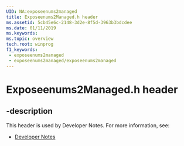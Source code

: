 ```yaml
---
UID: NA:exposeenums2managed
title: Exposeenums2Managed.h header
ms.assetid: 5cb45e6c-2148-3d2e-8f5d-3963b3bdcdee
ms.date: 01/11/2019
ms.keywords: 
ms.topic: overview
tech.root: winprog
f1_keywords:
 - exposeenums2managed
 - exposeenums2managed/exposeenums2managed
---
```


# Exposeenums2Managed.h header


## -description

This header is used by Developer Notes. For more information, see:

- [Developer Notes](../_winprog/index.md)

